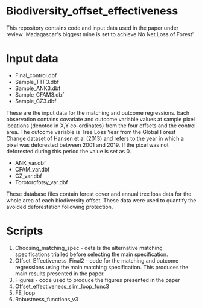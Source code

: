 # Biodiversity_offset_effectiveness
This repository contains code and input data used in the paper under review 'Madagascar's biggest mine is set to achieve No Net Loss of Forest'

# Input data

- Final_control.dbf
- Sample_TTF3.dbf
- Sample_ANK3.dbf
- Sample_CFAM3.dbf
- Sample_CZ3.dbf

These are the input data for the matching and outcome regressions. Each observation contains covariate and outcome variable values at sample pixel locations (denoted in X,Y co-ordinates) from the four offsets and the control area. The outcome variable is Tree Loss Year from the Global Forest Change dataset of Hansen et al (2013) and refers to the year in which a pixel was deforested between 2001 and 2019. If the pixel was not deforested during this period the value is set as 0.

- ANK_var.dbf
- CFAM_var.dbf
- CZ_var.dbf
- Torotorofotsy_var.dbf

These database files contain forest cover and annual tree loss data for the whole area of each biodiversity offset. These data were used to quantify the avoided deforestation following protection. 

# Scripts

1) Choosing_matching_spec - details the alternative matching specifications trialled before selecting the main specification. 
2) Offset_Effectiveness_Final2 - code for the matching and outcome regressions using the main matching specification. This produces the main results presented in the paper.
3) Figures - code used to produce the figures presented in the paper
4) Offset_effectiveness_slim_loop_func3
5) FE_loop
6) Robustness_functions_v3



